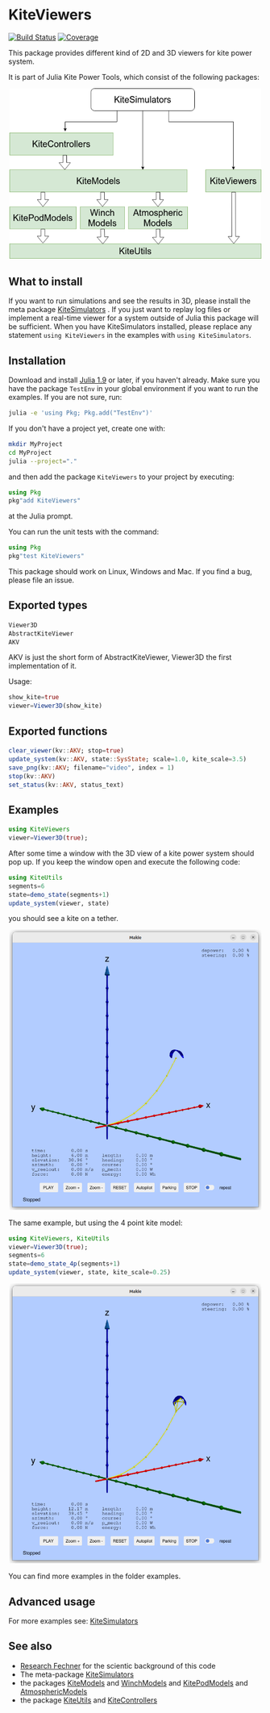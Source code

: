 # KiteViewers
[![Build Status](https://github.com/aenarete/KiteViewers.jl/actions/workflows/CI.yml/badge.svg?branch=main)](https://github.com/aenarete/KiteViewers.jl/actions/workflows/CI.yml?query=branch%3Amain)
[![Coverage](https://codecov.io/gh/aenarete/KiteViewers.jl/branch/main/graph/badge.svg)](https://codecov.io/gh/aenarete/KiteViewers.jl)

This package provides different kind of 2D and 3D viewers for kite power system.

It is part of Julia Kite Power Tools, which consist of the following packages:
<p align="center"><img src="./docs/kite_power_tools.png" width="500" /></p>

## What to install
If you want to run simulations and see the results in 3D, please install the meta package  [KiteSimulators](https://github.com/aenarete/KiteSimulators.jl) . If you just want to replay log files
or implement a real-time viewer for a system outside of Julia this package will be sufficient. When you have KiteSimulators installed, please replace
any statement `using KiteViewers` in the examples with `using KiteSimulators`.

## Installation
Download and install [Julia 1.9](http://www.julialang.org) or later, if you haven't already.
Make sure you have the package `TestEnv` in your global environment if you want to run the examples. If you are not sure, run:
```bash
julia -e 'using Pkg; Pkg.add("TestEnv")'
```
If you don't have a project yet, create one with:
```bash
mkdir MyProject
cd MyProject
julia --project="."
```
and then add the package `KiteViewers` to your project by executing:
```julia
using Pkg
pkg"add KiteViewers"
``` 
at the Julia prompt. 

You can run the unit tests with the command:
```julia
using Pkg
pkg"test KiteViewers"
```
This package should work on Linux, Windows and Mac. If you find a bug, please file an issue.

## Exported types
```julia
Viewer3D
AbstractKiteViewer
AKV
```
AKV is just the short form of AbstractKiteViewer, Viewer3D the first implementation of it.

Usage:
```julia
show_kite=true
viewer=Viewer3D(show_kite)
```

## Exported functions
```julia
clear_viewer(kv::AKV; stop=true)
update_system(kv::AKV, state::SysState; scale=1.0, kite_scale=3.5)
save_png(kv::AKV; filename="video", index = 1)
stop(kv::AKV)
set_status(kv::AKV, status_text)
```

## Examples
```julia
using KiteViewers
viewer=Viewer3D(true);
```

After some time a window with the 3D view of a kite power system should pop up.
If you keep the window open and execute the following code:

```julia
using KiteUtils
segments=6
state=demo_state(segments+1)
update_system(viewer, state)
```

you should see a kite on a tether.
<p align="center"><img src="./kite_1p.png" width="500" /></p>

The same example, but using the 4 point kite model:

```julia
using KiteViewers, KiteUtils
viewer=Viewer3D(true);
segments=6
state=demo_state_4p(segments+1)
update_system(viewer, state, kite_scale=0.25)
```
<p align="center"><img src="./kite_4p.png" width="500" /></p>

You can find more examples in the folder examples.

## Advanced usage
For more examples see: [KiteSimulators](https://github.com/aenarete/KiteSimulators.jl)


## See also
- [Research Fechner](https://research.tudelft.nl/en/publications/?search=Uwe+Fechner&pageSize=50&ordering=rating&descending=true) for the scientic background of this code
- The meta-package  [KiteSimulators](https://github.com/aenarete/KiteSimulators.jl)
- the packages [KiteModels](https://github.com/ufechner7/KiteModels.jl) and [WinchModels](https://github.com/aenarete/WinchModels.jl) and [KitePodModels](https://github.com/aenarete/KitePodModels.jl) and [AtmosphericModels](https://github.com/aenarete/AtmosphericModels.jl)
- the package [KiteUtils](https://github.com/ufechner7/KiteUtils.jl) and [KiteControllers](https://github.com/aenarete/KiteControllers.jl)